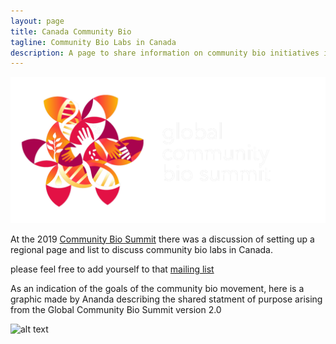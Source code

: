 ```yaml
---
layout: page
title: Canada Community Bio
tagline: Community Bio Labs in Canada
description: A page to share information on community bio initiatives in Canada
---
```


![alt text](Biosummit.png "Global Community Biology Summit")

At the 2019 [Community Bio Summit](https://www.biosummit.org/) there was a discussion of setting up a regional page and list to discuss community bio labs in Canada.

please feel free to add yourself to that [mailing list](https://lists.uvic.ca/mailman/listinfo/communitybio)

As an indication of the goals of the community bio movement, here is a graphic made by Ananda describing the shared statment of purpose arising from the Global Community Bio Summit version 2.0

![alt text](statementofpurpose.png "Statement of Purpose")
